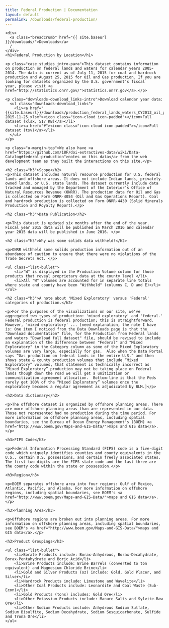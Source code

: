 ```yaml
---
title: Federal Production | Documentation
layout: default
permalink: /downloads/federal-production/
---
```


<div class="container-outer container-padded">

  <article class="container-left-7">

    <div>
      <a class="breadcrumb" href="{{ site.baseurl }}/downloads/">Downloads</a>
      /
    </div>
    <h1>Federal Production by Location</h1>

    <p class="case_studies_intro-para">This dataset contains information on production on federal lands and waters for calendar years 2005-2014. The data is current as of July 11, 2015 for coal and hardrock production and August 25, 2015 for Oil and Gas production. If you are looking for datasets organized by the U.S. government’s fiscal year, please visit <a href="http://statistics.onrr.gov/">statistics.onrr.gov</a>.</p>

    <p class="downloads-download_links-intro">Download calendar year data:
      <ul class="downloads-download_links">
        <li><a href="{{site.baseurl}}/downloads/production_federal_lands_waters_CY2013_oil_gas_solids-2015-11-25.xlsx"><icon class="icon-cloud icon-padded"></icon>Full dataset (xlsx, 517 KB)</a></li>
        <li><a href="#"><icon class="icon-cloud icon-padded"></icon>Full dataset (tsv)</a></li>
      </ul>
    </p>

    <p class="u-margin-top">We also have <a href="https://github.com/18F/doi-extractives-data/wiki/Data-Catalog#federal-production">notes on this data</a> from the web development team as they built the interactions on this site.</p>

    <h2 class="h3">Scope</h2>
    <p>This dataset includes natural resource production for U.S. federal lands and offshore areas. It does not include Indian lands, privately-owned lands, or U.S. state lands. The dataset currently include data tracked and managed by the Department of the Interior’s Office of Natural Resources Revenue (ONRR). The production data for Oil and Gas is collected on Form ONRR-4054 (Oil and Gas Operations Report). Coal and hardrock production is collected on Form ONRR-4430 (Solid Minerals Production and Royalty Report).</p>

    <h2 class="h3">Data Publication</h2>

    <p>This dataset is updated six months after the end of the year. Fiscal year 2015 data will be published in March 2016 and calendar year 2015 data will be published in June 2016. </p>

    <h2 class="h3">Why was some solids data withheld?</h2>

    <p>ONRR withheld some solids production information out of an abundance of caution to ensure that there were no violations of the Trade Secrets Act. </p>

    <ul class="list-bullet">
        <li>"W" is displayed in the Production Volume column for those products that reveal proprietary data at the county level </li>
        <li>All "W" volumes are accounted for in separate line totals where state and county have been "Withheld" (columns C, D and E)</li>
    </ul>

    <h2 class="h3">A note about 'Mixed Exploratory' versus 'Federal' categories of production.</h2>

    <p>For the purposes of the visualizations on our site, we've aggregated two types of production: 'mixed exploratory' and 'federal.' Federal production is federal production; this is straightforward. However, 'mixed exploratory' ... [need explanation, the note I have is: One item I noticed from the Data Downloads page is that the "Download documentation" file, for the Production from Federal lands and waters "Download full dataset" file, should be revised to include an explanation of the difference between "Federal" and "Mixed Exploratory" in the Category column as some of the Mixed Exploratory volumes are very large, especially for gas.  Also when the Data Portal says “Gas production on federal lands in the entire U.S.” and then shows state & county production volumes that include “Mixed Exploratory” volumes, that statement is technically incorrect as “Mixed Exploratory” production may not be taking place on Federal lands though down the road we will get a unitization or communitization agreement allocation.  Bottom-line is that the Feds rarely get 100% of the “Mixed Exploratory” volumes once the exploratory becomes a regular agreement as adjudicated by BLM.]</p>

    <h2>Data dictionary</h2>

    <p>The offshore dataset is organized by offshore planning areas. There are more offshore planning areas than are represented in our data. Those not represented had no production during the time period. For more information on offshore planning areas, including spatial boundaries, see the Bureau of Ocean Energy Management's (BOEM) <a href="http://www.boem.gov/Maps-and-GIS-Data/">maps and GIS data</a>.</p>

    <h3>FIPS Code</h3>

    <p>Federal Information Processing Standard (FIPS) code is a five-digit code which uniquely identifies counties and county equivalents in the U.S., certain U.S. possessions, and certain freely associated states. The first two digits are the FIPS state code and the last three are the county code within the state or possession.</p>

    <h3>Region</h3>

    <p>BOEM separates offshore area into four regions: Gulf of Mexico, Atlantic, Pacific, and Alaska. For more information on offshore regions, including spatial boundaries, see BOEM's <a href="http://www.boem.gov/Maps-and-GIS-Data/">maps and GIS data</a>.</p>

    <h3>Planning Area</h3>

    <p>Offshore regions are broken out into planning areas. For more information on offshore planning areas, including spatial boundaries, see BOEM's <a href="http://www.boem.gov/Maps-and-GIS-Data/">maps and GIS data</a>.</p>

    <h3>Product Groupings</h3>

    <ul class="list-bullet">
        <li>Borate Products include: Borax-Anhydrous, Borax-Decahydrate, Borax-Pentahydrate and Boric Acid</li>
        <li>Brine Products include: Brine Barrels (converted to ton equivalent) and Magnesium Chloride Brine</li>
        <li>Gold and Silver Products (oz) include: Gold, Gold Placer, and Silver</li>
        <li>Hardrock Products include: Limestone and Wavelite</li>
        <li>Other Coal Products include: Leonardite and Coal Waste (Sub-Econ)</li>
        <li>Gold Products (tons) includes: Gold Ore</li>
        <li>Other Potassium Products include: Manure Salts and Sylvite-Raw Ore</li>
        <li>Other Sodium Products include: Anhydrous Sodium Sulfate, Sodium Bisulfite, Sodium Decahydrate, Sodium Sesquicarbonate, Sulfide and Trona Ore</li>
    </ul>


  </article>

</div>
